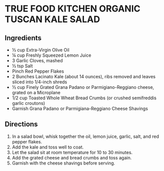 # TRUE FOOD KITCHEN ORGANIC TUSCAN KALE SALAD

## Ingredients
- ½ cup Extra-Virgin Olive Oil
- ¼ cup Freshly Squeezed Lemon Juice
- 3  Garlic Cloves, mashed
- ½ tsp Salt
- Pinch Red Pepper Flakes
- 2 Bunches Lacinato Kale (about 14 ounces), ribs removed and leaves sliced into 1/4-inch shreds
- ½ cup Finely Grated Grana Padano or Parmigiano-Reggiano cheese, grated on a Microplane
- 1/2 cup Toasted Whole Wheat Bread Crumbs (or crushed semifreddis garlic croutons)
- Garnish Grana Padano or Parmigiana-Reggiano Cheese Shavings                                                             

## Directions
1. In a salad bowl, whisk together the oil, lemon juice, garlic, salt, and red pepper flakes.
2. Add the kale and toss well to coat.
3. Let the salad sit at room temperature for 10 to 30 minutes.
4. Add the grated cheese and bread crumbs and toss again.
5. Garnish with the cheese shavings before serving.
